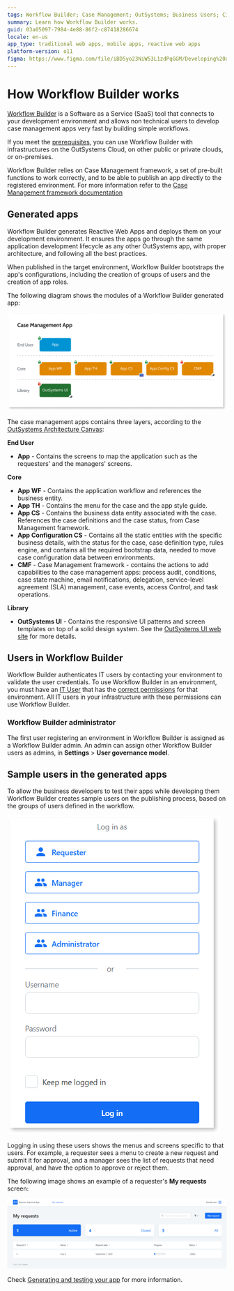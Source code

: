 ```yaml
---
tags: Workflow Builder; Case Management; OutSystems; Business Users; Citizen Developers; Citizen Dev; Workflow
summary: Learn how Workflow Builder works.
guid: 03a05097-7984-4e88-86f2-c87418286674
locale: en-us
app_type: traditional web apps, mobile apps, reactive web apps
platform-version: o11
figma: https://www.figma.com/file/iBD5yo23NiW53L1zdPqGGM/Developing%20an%20Application?node-id=4376:904
---
```


# How Workflow Builder works

[Workflow Builder](http://workflowbuilder.outsystems.com/) is a Software as a Service (SaaS) tool that connects to your development environment and allows non technical users to develop case management apps very fast by building simple workflows.

If you meet the [prerequisites](how-setup.md#prerequisites), you can use Workflow Builder with infrastructures on the OutSystems Cloud, on other public or private clouds, or on-premises.

Workflow Builder relies on Case Management framework, a set of pre-built functions to work correctly, and to be able to publish an app directly to the registered environment. For more information refer to the [Case Management framework documentation](../case-management-framework/intro.md)

## Generated apps

Workflow Builder generates Reactive Web Apps and deploys them on your development environment. It ensures the apps go through the same application development lifecycle as any other OutSystems app, with proper architecture, and following all the best practices.

When published in the target environment, Workflow Builder bootstraps the app's configurations, including the creation of groups of users and the creation of app roles.

The following diagram shows the modules of a Workflow Builder generated app:

![Case Management app structure](images/wfb-case-manag-app.png)

The case management apps contains three layers, according to the [OutSystems Architecture Canvas](https://success.outsystems.com/Support/Enterprise_Customers/Maintenance_and_Operations/Designing_the_Architecture_of_Your_OutSystems_Applications/The_Architecture_Canvas):

**End User**

* **App** - Contains the screens to map the application such as the requesters' and the managers' screens.

**Core**

* **App WF** - Contains the application workflow and references the business entity.
* **App TH** - Contains the menu for the case and the app style guide.
* **App CS** - Contains the business data entity associated with the case. References the case definitions and the case status, from Case Management framework.
* **App Configuration CS** - Contains all the static entities with the specific business details, with the status for the case, case definition type, rules engine, and contains all the required bootstrap data, needed to move case configuration data between environments.
* **CMF** - Case Management framework - contains the actions to add capabilities to the case management apps: process audit, conditions, case state machine, email notifications, delegation, service-level agreement (SLA) management, case events, access Control, and task operations.

**Library**

* **OutSystems UI** - Contains the responsive UI patterns and screen templates on top of a solid design system. See the [OutSystems UI web site](https://www.outsystems.com/outsystemsuiwebsite/) for more details.

## Users in Workflow Builder

Workflow Builder authenticates IT users by contacting your environment to validate the user credentials.
To use Workflow Builder in an environment, you must have an [IT User](../../../managing-the-applications-lifecycle/manage-it-teams/intro.md) that has the [correct permissions](how-setup.md#your-user) for that environment.
All IT users in your infrastructure with these permissions can use Workflow Builder.

### Workflow Builder administrator

The first user registering an environment in Workflow Builder is assigned as a Workflow Builder admin.
An admin can assign other Workflow Builder users as admins, in **Settings** > **User governance model**.

## Sample users in the generated apps

To allow the business developers to test their apps while developing them Workflow Builder creates sample users on the publishing process, based on the groups of users defined in the workflow.

![Example of sample users for testing your apps](images/wfb-sample-users.png)

Logging in using these users shows the menus and screens specific to that users. For example, a requester sees a menu to create a new request and submit it for approval, and a manager sees the list of requests that need approval, and have the option to approve or reject them.

The following image shows an example of a requester's **My requests** screen:

![Requester's sample screen](images/wfb-sample-screen-requester.png)

Check [Generating and testing your app](publish-test.md) for more information.
